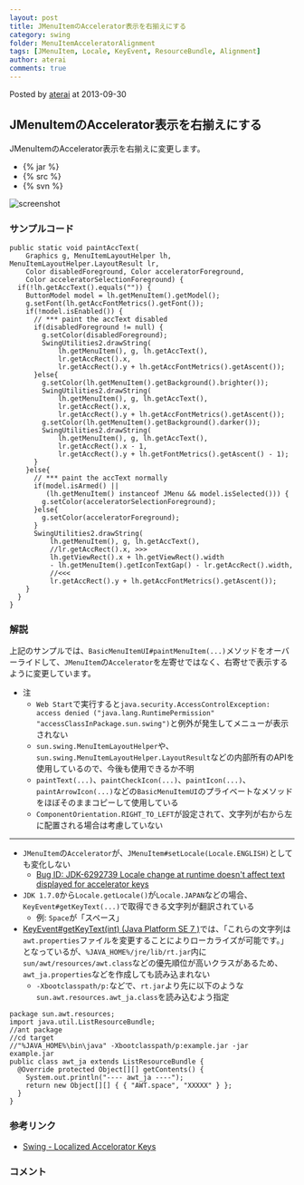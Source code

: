 ```yaml
---
layout: post
title: JMenuItemのAccelerator表示を右揃えにする
category: swing
folder: MenuItemAcceleratorAlignment
tags: [JMenuItem, Locale, KeyEvent, ResourceBundle, Alignment]
author: aterai
comments: true
---
```


Posted by [aterai](http://terai.xrea.jp/aterai.html) at 2013-09-30

## JMenuItemのAccelerator表示を右揃えにする
JMenuItemのAccelerator表示を右揃えに変更します。

- {% jar %}
- {% src %}
- {% svn %}

<!-- dummy comment line for breaking list -->

![screenshot](https://lh5.googleusercontent.com/-vl8nnt_tGvQ/UkhDq1YV-VI/AAAAAAAAB2o/B0-hGdv35Ns/s800/MenuItemAcceleratorAlignment.png)

### サンプルコード
<pre class="prettyprint"><code>public static void paintAccText(
    Graphics g, MenuItemLayoutHelper lh, MenuItemLayoutHelper.LayoutResult lr,
    Color disabledForeground, Color acceleratorForeground,
    Color acceleratorSelectionForeground) {
  if(!lh.getAccText().equals("")) {
    ButtonModel model = lh.getMenuItem().getModel();
    g.setFont(lh.getAccFontMetrics().getFont());
    if(!model.isEnabled()) {
      // *** paint the accText disabled
      if(disabledForeground != null) {
        g.setColor(disabledForeground);
        SwingUtilities2.drawString(
            lh.getMenuItem(), g, lh.getAccText(),
            lr.getAccRect().x,
            lr.getAccRect().y + lh.getAccFontMetrics().getAscent());
      }else{
        g.setColor(lh.getMenuItem().getBackground().brighter());
        SwingUtilities2.drawString(
            lh.getMenuItem(), g, lh.getAccText(),
            lr.getAccRect().x,
            lr.getAccRect().y + lh.getAccFontMetrics().getAscent());
        g.setColor(lh.getMenuItem().getBackground().darker());
        SwingUtilities2.drawString(
            lh.getMenuItem(), g, lh.getAccText(),
            lr.getAccRect().x - 1,
            lr.getAccRect().y + lh.getFontMetrics().getAscent() - 1);
      }
    }else{
      // *** paint the accText normally
      if(model.isArmed() ||
         (lh.getMenuItem() instanceof JMenu &amp;&amp; model.isSelected())) {
        g.setColor(acceleratorSelectionForeground);
      }else{
        g.setColor(acceleratorForeground);
      }
      SwingUtilities2.drawString(
          lh.getMenuItem(), g, lh.getAccText(),
          //lr.getAccRect().x, &gt;&gt;&gt;
          lh.getViewRect().x + lh.getViewRect().width
          - lh.getMenuItem().getIconTextGap() - lr.getAccRect().width,
          //&lt;&lt;&lt;
          lr.getAccRect().y + lh.getAccFontMetrics().getAscent());
    }
  }
}
</code></pre>

### 解説
上記のサンプルでは、`BasicMenuItemUI#paintMenuItem(...)`メソッドをオーバーライドして、`JMenuItem`の`Accelerator`を左寄せではなく、右寄せで表示するように変更しています。

- 注
    - `Web Start`で実行すると`java.security.AccessControlException: access denied ("java.lang.RuntimePermission" "accessClassInPackage.sun.swing")`と例外が発生してメニューが表示されない
    - `sun.swing.MenuItemLayoutHelper`や、`sun.swing.MenuItemLayoutHelper.LayoutResult`などの内部所有のAPIを使用しているので、今後も使用できるか不明
    - `paintText(...)`、`paintCheckIcon(...)`、`paintIcon(...)`、`paintArrowIcon(...)`などの`BasicMenuItemUI`のプライベートなメソッドをほぼそのままコピーして使用している
    - `ComponentOrientation.RIGHT_TO_LEFT`が設定されて、文字列が右から左に配置される場合は考慮していない

<!-- dummy comment line for breaking list -->

- - - -
- `JMenuItem`の`Accelerator`が、`JMenuItem#setLocale(Locale.ENGLISH)`としても変化しない
    - [Bug ID: JDK-6292739 Locale change at runtime doesn't affect text displayed for accelerator keys](http://bugs.sun.com/bugdatabase/view_bug.do?bug_id=6292739)
- `JDK 1.7.0`から`Locale.getLocale()`が`Locale.JAPAN`などの場合、`KeyEvent#getKeyText(...)`で取得できる文字列が翻訳されている
    - 例: `Space`が「スペース」
- [KeyEvent#getKeyText(int) (Java Platform SE 7 )](http://docs.oracle.com/javase/jp/7/api/java/awt/event/KeyEvent.html#getKeyText%28int%29)では、「これらの文字列は`awt.properties`ファイルを変更することによりローカライズが可能です。」となっているが、`%JAVA_HOME%/jre/lib/rt.jar`内に`sun/awt/resources/awt.class`などの優先順位が高いクラスがあるため、`awt_ja.properties`などを作成しても読み込まれない
    - `-Xbootclasspath/p:`などで、`rt.jar`より先に以下のような`sun.awt.resources.awt_ja.class`を読み込むよう指定

<!-- dummy comment line for breaking list -->

<pre class="prettyprint"><code>package sun.awt.resources;
import java.util.ListResourceBundle;
//ant package
//cd target
//"%JAVA_HOME%\bin\java" -Xbootclasspath/p:example.jar -jar example.jar
public class awt_ja extends ListResourceBundle {
  @Override protected Object[][] getContents() {
    System.out.println("---- awt_ja ----");
    return new Object[][] { { "AWT.space", "XXXXX" } };
  }
}
</code></pre>

### 参考リンク
- [Swing - Localized Accelorator Keys](https://forums.oracle.com/thread/1364746)

<!-- dummy comment line for breaking list -->

### コメント
